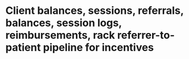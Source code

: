  # Client balances, sessions, referrals, balances, session logs, reimbursements, rack referrer-to-patient pipeline for incentives
